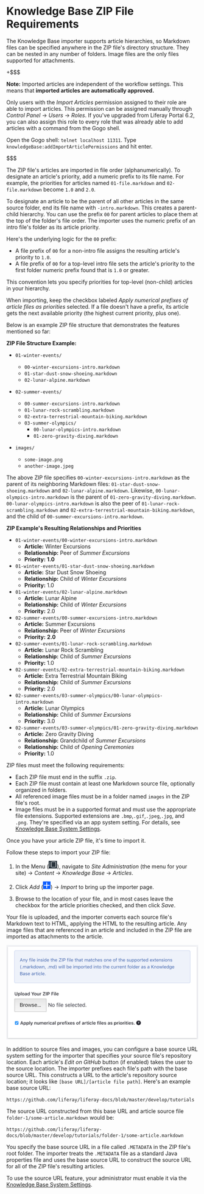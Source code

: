 # Knowledge Base ZIP File Requirements

The Knowledge Base importer supports article hierarchies, so Markdown files can 
be specified anywhere in the ZIP file's directory structure. They can be nested 
in any number of folders. Image files are the only files supported for 
attachments. 

+$$$

**Note:** Imported articles are independent of the workflow settings. This 
means that **imported articles are automatically approved.**

Only users with the *Import Articles* permission assigned to their role are 
able to import articles. This permission can be assigned manually through 
*Control Panel* &rarr; *Users* &rarr; *Roles*. If you've upgraded from Liferay 
Portal 6.2, you can also assign this role to every role that was already able to 
add articles with a command from the Gogo shell. 

Open the Gogo shell: `telnet localhost 11311`. Type 
`knowledgeBase:addImportArticlePermissions` and hit enter. 

$$$

The ZIP file's articles are imported in file order (alphanumerically). To 
designate an article's priority, add a numeric prefix to its file name. For 
example, the priorities for articles named `01-file.markdown` and 
`02-file.markdown` become `1.0` and `2.0`.

To designate an article to be the parent of all other articles in the same 
source folder, end its file name with `-intro.markdown`. This creates a 
parent-child hierarchy. You can use the prefix `00` for parent articles to place 
them at the top of the folder's file order. The importer uses the numeric prefix 
of an intro file's folder as its article priority. 

Here's the underlying logic for the `00` prefix: 

-   A file prefix of `00` for a non-intro file assigns the resulting article's 
    priority to `1.0`.
-   A file prefix of `00` for a top-level intro file sets the article's priority 
    to the first folder numeric prefix found that is `1.0` or greater. 

This convention lets you specify priorities for top-level (non-child) articles 
in your hierarchy.

When importing, keep the checkbox labeled *Apply numerical prefixes of article
files as priorities* selected. If a file doesn't have a prefix, its article gets
the next available priority (the highest current priority, plus one). 

Below is an example ZIP file structure that demonstrates the features mentioned 
so far: 

**ZIP File Structure Example:**

- `01-winter-events/`
    - `00-winter-excursions-intro.markdown`
    - `01-star-dust-snow-shoeing.markdown`
    - `02-lunar-alpine.markdown`

- `02-summer-events/`
    - `00-summer-excursions-intro.markdown`
    - `01-lunar-rock-scrambling.markdown`
    - `02-extra-terrestrial-mountain-biking.markdown`
    - `03-summer-olympics/`
        - `00-lunar-olympics-intro.markdown`
        - `01-zero-gravity-diving.markdown`

- `images/`
    - `some-image.png`
    - `another-image.jpeg`

The above ZIP file specifies `00-winter-excursions-intro.markdown` as the parent 
of its neighboring Markdown files: `01-star-dust-snow-shoeing.markdown` and 
`02-lunar-alpine.markdown`. Likewise, `00-lunar-olympics-intro.markdown` is the
parent of `01-zero-gravity-diving.markdown`. `00-lunar-olympics-intro.markdown` 
is also the peer of `01-lunar-rock-scrambling.markdown` and 
`02-extra-terrestrial-mountain-biking.markdown`, and the child of 
`00-summer-excursions-intro.markdown`.

**ZIP Example's Resulting Relationships and Priorities**

- `01-winter-events/00-winter-excursions-intro.markdown`
    - **Article:** Winter Excursions
    - **Relationship:** Peer of *Summer Excursions*
    - **Priority:** **1.0**
- `01-winter-events/01-star-dust-snow-shoeing.markdown`
    - **Article:** Star Dust Snow Shoeing
    - **Relationship:** Child of *Winter Excursions*
    - **Priority:** 1.0
- `01-winter-events/02-lunar-alpine.markdown` 
    - **Article:** Lunar Alpine
    - **Relationship:** Child of *Winter Excursions*
    - **Priority:** 2.0
- `02-summer-events/00-summer-excursions-intro.markdown`
    - **Article:** Summer Excursions
    - **Relationship:** Peer of *Winter Excursions*
    - **Priority:** **2.0**
- `02-summer-events/01-lunar-rock-scrambling.markdown`
    - **Article:** Lunar Rock Scrambling
    - **Relationship:** Child of *Summer Excursions*
    - **Priority:** 1.0
- `02-summer-events/02-extra-terrestrial-mountain-biking.markdown`
    - **Article:** Extra Terrestrial Mountain Biking
    - **Relationship:** Child of *Summer Excursions*
    - **Priority:** 2.0
- `02-summer-events/03-summer-olympics/00-lunar-olympics-intro.markdown`
    - **Article:** Lunar Olympics
    - **Relationship:** Child of *Summer Excursions*
    - **Priority:** 3.0
- `02-summer-events/03-summer-olympics/01-zero-gravity-diving.markdown`
    - **Article:** Zero Gravity Diving
    - **Relationship:** Grandchild of *Summer Excursions*
    - **Relationship:** Child of *Opening Ceremonies*
    - **Priority:** 1.0

ZIP files must meet the following requirements: 

-  Each ZIP file must end in the suffix `.zip`.
-  Each ZIP file must contain at least one Markdown source file, optionally 
   organized in folders.
-  All referenced image files must be in a folder named `images` in the ZIP 
   file's root. 
-  Image files must be in a supported format and must use the appropriate file
   extensions. Supported extensions are `.bmp`,`.gif`,`.jpeg`,`.jpg`, and 
    `.png`. They're specified via an app system setting. For details, see 
   [Knowledge Base System Settings](liferay.com).

Once you have your article ZIP file, it's time to import it.

Follow these steps to import your ZIP file:

1.  In the Menu 
    (![Menu](../../../../images/icon-menu.png)), navigate to 
    *Site Administration* (the menu for your site) &rarr; *Content* &rarr; 
    *Knowledge Base* &rarr; *Articles*. 

2.  Click *Add* 
    (![Add](../../../../images/icon-add.png)) &rarr; *Import* to bring up the 
    importer page. 

3.  Browse to the location of your file, and in most cases leave the checkbox 
    for the article priorities checked, and then click *Save*. 
 
Your file is uploaded, and the importer converts each source file's Markdown 
text to HTML, applying the HTML to the resulting article. Any image files that 
are referenced in an article and included in the ZIP file are imported as 
attachments to the article. 

![Figure 1: Selecting *Add* &rarr; *Import* in Knowledge Base brings up the interface for selecting a ZIP file of Markdown source files and images to produce and update articles in your Knowledge Base.](../../../../images/kb-admin-import.png)

In addition to source files and images, you can configure a base source URL 
system setting for the importer that specifies your source file's repository 
location. Each article's *Edit on GitHub* button (if enabled) takes the user to 
the source location. The importer prefixes each file's path with the base source 
URL. This constructs a URL to the article's repository source location; it looks 
like `[base URL]/[article file path]`. Here's an example base source URL: 

    https://github.com/liferay/liferay-docs/blob/master/develop/tutorials

The source URL constructed from this base URL and article source file 
`folder-1/some-article.markdown` would be:

    https://github.com/liferay/liferay-docs/blob/master/develop/tutorials/folder-1/some-article.markdown

You specify the base source URL in a file called `.METADATA` in the ZIP file's
root folder. The importer treats the `.METADATA` file as a standard Java
properties file and uses the base source URL to construct the source URL for
all of the ZIP file's resulting articles. 

To use the source URL feature, your administrator must enable it via the 
[Knowledge Base System Settings](liferay.com). 
